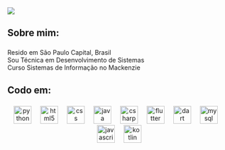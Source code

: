 <div>
  <img style="100%" src="https://capsule-render.vercel.app/api?type=speech&height=70&section=header&reversal=true&text=Ol%C3%A1!%20Meu%20nome%20%C3%A9%20Louisy&fontSize=50&fontColor=FFFFFF&fontAlign=50&fontAlignY=50&stroke=-&animation=fadeIn&descSize=20&descAlign=50&descAlignY=50&theme=onedark"  />
</div>

###

<h2 align="left">Sobre mim:</h2>

###

<p align="left">Resido em São Paulo Capital, Brasil <br>Sou Técnica em Desenvolvimento de Sistemas<br>Curso Sistemas de Informação no Mackenzie</p>

###

<h2 align="left">Codo em:</h2>

###

<div align="center">
  <img src="https://cdn.jsdelivr.net/gh/devicons/devicon/icons/python/python-plain-wordmark.svg" height="40" alt="python logo"  />
  <img width="12" />
  <img src="https://cdn.jsdelivr.net/gh/devicons/devicon/icons/html5/html5-plain-wordmark.svg" height="40" alt="html5 logo"  />
  <img width="12" />
  <img src="https://cdn.jsdelivr.net/gh/devicons/devicon/icons/css3/css3-plain-wordmark.svg" height="40" alt="css logo"  />
  <img width="12" />
  <img src="https://cdn.jsdelivr.net/gh/devicons/devicon/icons/java/java-plain-wordmark.svg" height="40" alt="java logo"  />
  <img width="12" />
  <img src="https://cdn.jsdelivr.net/gh/devicons/devicon/icons/csharp/csharp-plain.svg" height="40" alt="csharp logo"  />
  <img width="12" />
  <img src="https://cdn.jsdelivr.net/gh/devicons/devicon/icons/flutter/flutter-plain.svg" height="40" alt="flutter logo"  />
  <img width="12" />
  <img src="https://cdn.jsdelivr.net/gh/devicons/devicon/icons/dart/dart-original.svg" height="40" alt="dart logo"  />
  <img width="12" />
  <img src="https://cdn.jsdelivr.net/gh/devicons/devicon/icons/mysql/mysql-original.svg" height="40" alt="mysql logo"  />
  <img width="12" />
  <img src="https://cdn.jsdelivr.net/gh/devicons/devicon/icons/javascript/javascript-plain.svg" height="40" alt="javascript logo"  />
  <img width="12" />
  <img src="https://cdn.jsdelivr.net/gh/devicons/devicon/icons/kotlin/kotlin-plain.svg" height="40" alt="kotlin logo"  />
</div>

